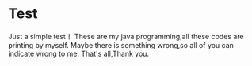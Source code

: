 # Test
Just a simple test！
These are my java programming,all these codes are printing by myself.
Maybe there is something wrong,so all of you can indicate wrong to me.
That's all,Thank you.
